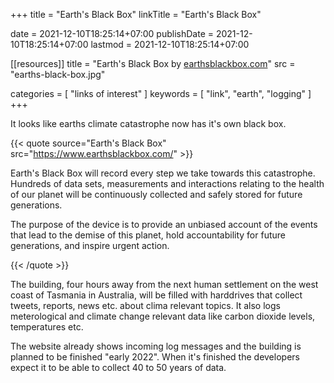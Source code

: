+++
title = "Earth's Black Box"
linkTitle = "Earth's Black Box"

date = 2021-12-10T18:25:14+07:00
publishDate = 2021-12-10T18:25:14+07:00
lastmod = 2021-12-10T18:25:14+07:00

[[resources]]
title = "Earth's Black Box by [earthsblackbox.com](https://www.earthsblackbox.com/)"
src = "earths-black-box.jpg"

categories = [
  "links of interest"
]
keywords = [
  "link",
  "earth",
  "logging"
]
+++

It looks like earths climate catastrophe now has it's own black box.

{{< quote source="Earth's Black Box" src="https://www.earthsblackbox.com/" >}}

Earth's Black Box will record every step we take towards this catastrophe. Hundreds of data sets, measurements and interactions relating to the health of our planet will be continuously collected and safely stored for future generations.

The purpose of the device is to provide an unbiased account of the events that lead to the demise of this planet, hold accountability for future generations, and inspire urgent action.

{{< /quote >}}

The building, four hours away from the next human settlement on the west coast of Tasmania in Australia, will be filled with harddrives that collect tweets, reports, news etc. about clima relevant topics. It also logs meterological and climate change relevant data like carbon dioxide levels, temperatures etc.

The website already shows incoming log messages and the building is planned to be finished "early 2022". When it's finished the developers expect it to be able to collect 40 to 50 years of data.
